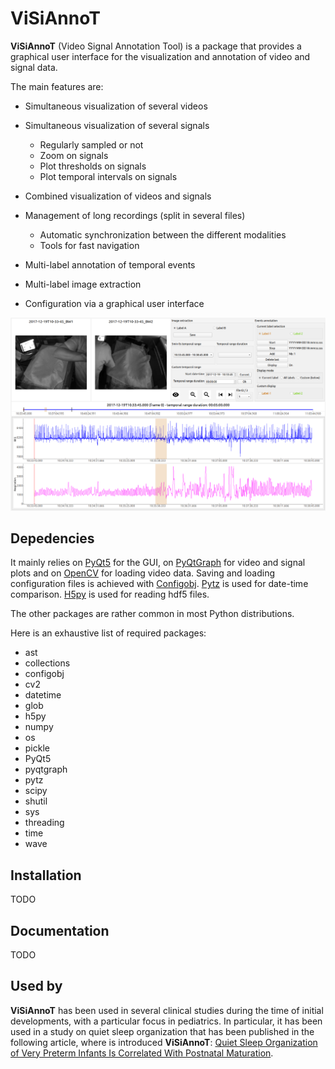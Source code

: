 ViSiAnnoT
=========

**ViSiAnnoT** (Video Signal Annotation Tool) is a package that provides a graphical user interface for the visualization and annotation of video and signal data.

The main features are:

- Simultaneous visualization of several videos
- Simultaneous visualization of several signals

    - Regularly sampled or not
    - Zoom on signals
    - Plot thresholds on signals
    - Plot temporal intervals on signals
- Combined visualization of videos and signals
- Management of long recordings (split in several files)

    - Automatic synchronization between the different modalities
    - Tools for fast navigation
- Multi-label annotation of temporal events
- Multi-label image extraction
- Configuration via a graphical user interface

![Screenshot of ViSiAnnoT](visiannot.PNG)


Depedencies
-----------

It mainly relies on [PyQt5](https://pypi.org/project/PyQt5/) for the GUI, on [PyQtGraph](http://pyqtgraph.org/) for video and signal plots and on [OpenCV](https://opencv.org/) for loading video data. Saving and loading configuration files is achieved with [Configobj](https://pypi.org/project/configobj/). [Pytz](https://pypi.org/project/pytz/) is used for date-time comparison. [H5py](https://pypi.org/project/h5py/) is used for reading hdf5 files.

The other packages are rather common in most Python distributions.

Here is an exhaustive list of required packages: 

* ast
* collections
* configobj
* cv2
* datetime
* glob
* h5py
* numpy
* os
* pickle
* PyQt5
* pyqtgraph
* pytz
* scipy
* shutil
* sys
* threading
* time
* wave


Installation
------------
TODO


Documentation
-------------
TODO


Used by
-------
**ViSiAnnoT** has been used in several clinical studies during the time of initial developments, with a particular focus in pediatrics. In particular, it has been used in a study on quiet sleep organization that has been published in the following article, where is introduced **ViSiAnnoT**: [Quiet Sleep Organization of Very Preterm Infants Is Correlated With Postnatal Maturation](https://www.frontiersin.org/articles/10.3389/fped.2020.559658/full).
